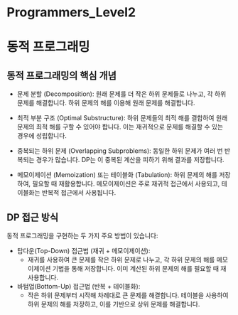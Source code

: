 # Programmers_Level2

# 동적 프로그래밍
## 동적 프로그래밍의 핵심 개념
- 문제 분할 (Decomposition): 원래 문제를 더 작은 하위 문제들로 나누고, 각 하위 문제를 해결합니다. 하위 문제의 해를 이용해 원래 문제를 해결합니다.

- 최적 부분 구조 (Optimal Substructure): 하위 문제들의 최적 해를 결합하여 원래 문제의 최적 해를 구할 수 있어야 합니다. 이는 재귀적으로 문제를 해결할 수 있는 경우에 성립합니다.

- 중복되는 하위 문제 (Overlapping Subproblems): 동일한 하위 문제가 여러 번 반복되는 경우가 많습니다. DP는 이 중복된 계산을 피하기 위해 결과를 저장합니다.

- 메모이제이션 (Memoization) 또는 테이블화 (Tabulation): 하위 문제의 해를 저장하여, 필요할 때 재활용합니다. 메모이제이션은 주로 재귀적 접근에서 사용되고, 테이블화는 반복적 접근에서 사용됩니다.

## DP 접근 방식
동적 프로그래밍을 구현하는 두 가지 주요 방법이 있습니다:

- 탑다운(Top-Down) 접근법 (재귀 + 메모이제이션): 
  - 재귀를 사용하여 큰 문제를 작은 하위 문제로 나누고, 각 하위 문제의 해를 메모이제이션 기법을 통해 저장합니다. 이미 계산된 하위 문제의 해를 필요할 때 재사용합니다.
- 바텀업(Bottom-Up) 접근법 (반복 + 테이블화): 
  - 작은 하위 문제부터 시작해 차례대로 큰 문제를 해결합니다. 테이블을 사용하여 하위 문제의 해를 저장하고, 이를 기반으로 상위 문제를 해결합니다.